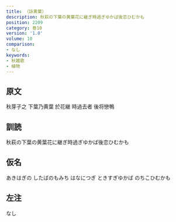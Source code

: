 ```yaml
---
title: （詠黄葉）
description: 秋萩の下葉の黄葉花に継ぎ時過ぎゆかば後恋ひむかも
position: 2209
category: 巻10
version: '1.0'
volume: 10
comparison:
- なし
keywords:
- 秋雑歌
- 植物
---
```


## 原文

秋芽子之 下葉乃黄葉 於花継 時過去者 後将戀鴨

## 訓読

秋萩の下葉の黄葉花に継ぎ時過ぎゆかば後恋ひむかも

## 仮名

あきはぎの したばのもみち はなにつぎ ときすぎゆかば のちこひむかも

## 左注

なし

